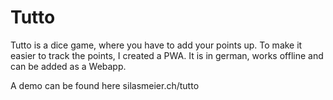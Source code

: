 # Tutto

Tutto is a dice game, where you have to add your points up. To make it easier to track the points, I created a PWA.
It is in german, works offline and can be added as a Webapp.

A demo can be found here silasmeier.ch/tutto
